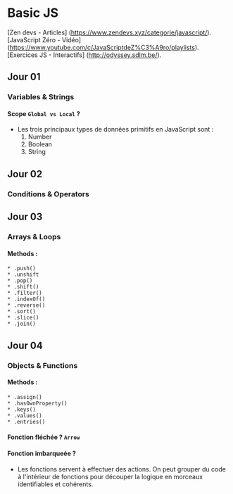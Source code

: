 # Basic JS
[Zen devs - Articles] (https://www.zendevs.xyz/categorie/javascript/).
[JavaScript Zéro - Vidéo] (https://www.youtube.com/c/JavaScriptdeZ%C3%A9ro/playlists).
[Exercices JS - Interactifs] (http://odyssey.sdlm.be/).

## Jour 01

### Variables & Strings

#### Scope `Global vs Local` ?
* Les trois principaux types de données primitifs en JavaScript sont :
    1. Number
    2. Boolean
    3. String

## Jour 02
### Conditions & Operators


## Jour 03

### Arrays & Loops

#### Methods :
    * .push()
    * .unshift
    * .pop()
    * .shift()
    * .filter()
    * .indexOf()
    * .reverse()
    * .sort()
    * .slice()
    * .join()


## Jour 04

### Objects & Functions
#### Methods :
    * .assign()
    * .hasOwnProperty()
    * .keys()
    * .values()
    * .entries()
#### Fonction fléchée ? ```Arrow```

#### Fonction imbarqueée ?
* Les fonctions servent à effectuer des actions. On peut grouper du code à l'intérieur de fonctions pour découper la logique en morceaux identifiables et cohérents. 

